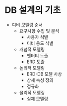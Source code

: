 # DB 설계의 기초

- 디비 모델링 순서
	- 요구사항 수집 및 분석
		- 사용자 식별
		- 디비 용도 식별
	- 개념적 모델링
		- 엔터티 도출
		- ERD 도출
	- 논리적 모델링
		- ERD-DB 모델 사상
		- 상세 속성 정의
		- 정규화
	- 물리적 모델링
		- 실제 모델링